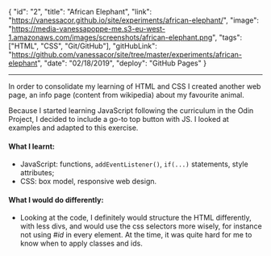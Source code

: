 {
"id": "2",
"title": "African Elephant",
"link": "https://vanessacor.github.io/site/experiments/african-elephant/",
"image": "https://media-vanessapoppe-me.s3-eu-west-1.amazonaws.com/images/screenshots/african-elephant.png",
"tags": ["HTML", "CSS", "Git/GitHub"],
"gitHubLink": "https://github.com/vanessacor/site/tree/master/experiments/african-elephant",
"date": "02/18/2019",
"deploy": "GitHub Pages"
}

---

In order to consolidate my learning of HTML and CSS I created another web page, an info page (content from wikipedia) about my favourite animal.

Because I started learning JavaScript following the curriculum in the Odin Project, I decided to include a go-to top button with JS. I looked at examples and adapted to this exercise.

#### What I learnt:

- JavaScript: functions, `addEventListener()`, `if(...)` statements, style attributes;
- CSS: box model, responsive web design.

#### What I would do differently:

- Looking at the code, I definitely would structure the HTML differently, with less divs, and would use the css selectors more wisely, for instance not using _#id_ in every element. At the time, it was quite hard for me to know when to apply classes and ids.

